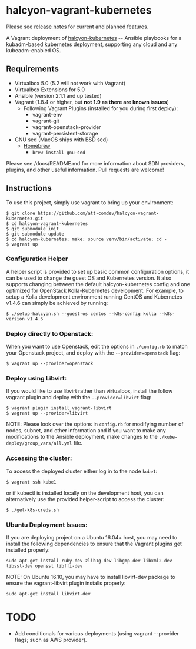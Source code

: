 # halcyon-vagrant-kubernetes
Please see [release notes](https://github.com/att-comdev/halcyon-vagrant-kubernetes/releases) for current and planned features.

A Vagrant deployment of [halcyon-kubernetes](https://github.com/att-comdev/halcyon-kubernetes) -- Ansible playbooks for a kubadm-based kubernetes deployment, supporting any cloud and any kubeadm-enabled OS.


## Requirements

  * Virtualbox 5.0 (5.2 will not work with Vagrant)
  * Virtualbox Extensions for 5.0
  * Ansible (version 2.1.1 and up tested)
  * Vagrant (1.8.4 or higher, but **not 1.9 as there are known issues**)
    - Following Vagrant Plugins (installed for you during first deploy):
      * vagrant-env
      * vagrant-git
      * vagrant-openstack-provider
      * vagrant-persistent-storage
  * GNU sed (MacOS ships with BSD sed)
    - [Homebrew](http://brew.sh)
      * `brew install gnu-sed`


Please see /docs/README.md for more information about SDN providers, plugins, and other useful information. Pull requests are welcome!


## Instructions
To use this project, simply use vagrant to bring up your environment:

```
$ git clone https://github.com/att-comdev/halcyon-vagrant-kubernetes.git
$ cd halcyon-vagrant-kubernetes
$ git submodule init
$ git submodule update
$ cd halcyon-kubernetes; make; source venv/bin/activate; cd -
$ vagrant up
```

### Configuration Helper
A helper script is provided to set up basic common configuration options, it can
be used to change the guest OS and Kubernetes version. It also supports changing
between the default halcyon-kubernetes config and one optimized for OpenStack
Kolla-Kubernetes development. For example, to setup a Kolla development environment
running CentOS and Kubernetes v1.4.6 can simply be achieved by running:

```
$ ./setup-halcyon.sh --guest-os centos --k8s-config kolla --k8s-version v1.4.6
```


### Deploy directly to Openstack:
When you want to use Openstack, edit the options in `./config.rb` to match your Openstack project, and deploy with the `--provider=openstack` flag:

```
$ vagrant up --provider=openstack
```

### Deploy using Libvirt:
If you would like to use libvirt rather than virtualbox, install the follow vagrant plugin and deploy with the `--provider=libvirt` flag:

```
$ vagrant plugin install vagrant-libvirt
$ vagrant up --provider=libvirt
```

NOTE: Please look over the options in `config.rb` for modifying number of nodes, subnet, and other information and if you want to make any modifications to the Ansible deployment, make changes to the `./kube-deploy/group_vars/all.yml` file.


### Accessing the cluster:
To access the deployed cluster either log in to the node `kube1`:

```
$ vagrant ssh kube1
```
or if kubectl is installed locally on the development host, you can alternatively use the provided helper-script to access the cluster:
```
$ ./get-k8s-creds.sh
```

### Ubuntu Deployment Issues:

If you are deploying project on a Ubuntu 16.04+ host, you may need to install the following dependencies to ensure that the Vagrant plugins get installed properly:

`sudo apt-get install ruby-dev zlib1g-dev libgmp-dev libxml2-dev libssl-dev openssl libffi-dev`

NOTE: On Ubuntu 16.10, you may have to install libvirt-dev package to ensure the vagrant-libvirt plugin installs properly:

`sudo apt-get install libvirt-dev`


# TODO

* Add conditionals for various deployments (using vagrant --provider flags; such as AWS provider).
